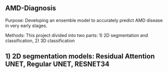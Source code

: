 ## AMD-Diagnosis
Purpose: Developing an ensemble model to accurately predict AMD disease in very early stages.

Methods: This project divided into two parts: 1) 2D segmentation and classification, 2) 3D classification
## 1) 2D segmentation models: Residual Attention UNET, Regular UNET, RESNET34

